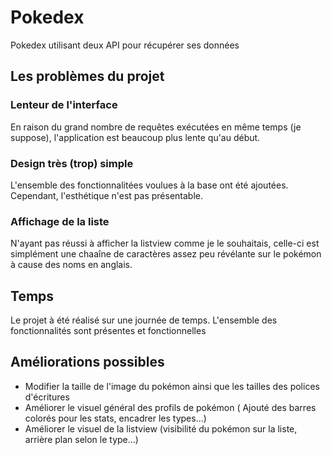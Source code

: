 # Pokedex
Pokedex utilisant deux API pour récupérer ses données

## Les problèmes du projet

### Lenteur de l'interface
En raison du grand nombre de requêtes exécutées en même temps (je suppose), l'application est beaucoup plus lente qu'au début.

### Design très (trop) simple
L'ensemble des fonctionnalitées voulues à la base ont été ajoutées. Cependant, l'esthétique n'est pas présentable.

### Affichage de la liste
N'ayant pas réussi à afficher la listview comme je le souhaitais, celle-ci est simplément une chaaîne de caractères assez peu révélante sur le pokémon à cause des noms en anglais.


## Temps
Le projet à été réalisé sur une journée de temps. L'ensemble des fonctionnalités sont présentes et fonctionnelles

## Améliorations possibles
* Modifier la taille de l'image du pokémon ainsi que les tailles des polices d'écritures
* Améliorer le visuel général des profils de pokémon ( Ajouté des barres colorés pour les stats, encadrer les types...)
* Améliorer le visuel de la listview (visibilité du pokémon sur la liste, arrière plan selon le type...)
